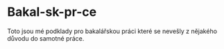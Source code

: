 # Bakal-sk-pr-ce
Toto jsou mé podklady pro bakalářskou práci které se nevešly z nějakého důvodu do samotné práce.
